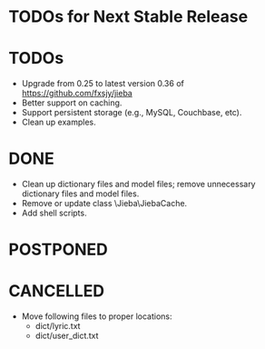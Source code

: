 # TODOs for Next Stable Release

# TODOs

* Upgrade from 0.25 to latest version 0.36 of https://github.com/fxsjy/jieba
* Better support on caching.
* Support persistent storage (e.g., MySQL, Couchbase, etc).
* Clean up examples.

# DONE

* Clean up dictionary files and model files; remove unnecessary  dictionary files and model files.
* Remove or update class \Jieba\JiebaCache.
* Add shell scripts.

# POSTPONED

# CANCELLED

* Move following files to proper locations:
    * dict/lyric.txt
    * dict/user_dict.txt
